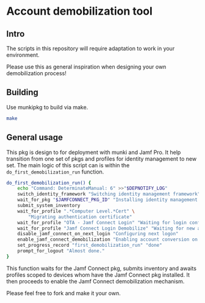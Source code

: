 # Account demobilization tool

## Intro

The scripts in this repository will require adaptation to work in your
environment.

Please use this as general inspiration when designing your own demobilization
process!

## Building

Use munkipkg to build via make.

```sh
make
```

## General usage

This pkg is design to for deployment with munki and Jamf Pro. It help transition
from one set of pkgs and profiles for identity management to new set. The main
logic of this script can is within the `do_first_demobilization_run` function.

```sh
do_first_demobilization_run() {
    echo "Command: DeterminateManual: 6" >>"$DEPNOTIFY_LOG"
    switch_identity_framework "Switching identity management framework"
    wait_for_pkg "$JAMFCONNECT_PKG_ID" "Installing identity management software"
    submit_system_inventory
    wait_for_profile ".*Computer Level.*Cert" \
        "Migrating authentication certificate"
    wait_for_profile "OTA - Jamf Connect Login" "Waiting for login configuration"
    wait_for_profile "Jamf Connect Login Demobilize" "Waiting for new account configuration"
    disable_jamf_connect_on_next_login "Configuring next logon"
    enable_jamf_connect_demobilization "Enabling account conversion on next logon"
    set_progress_record "first_demobilization_run" "done"
    prompt_for_logout "Almost done."
}
```

This function waits for the Jamf Connect pkg, submits inventory and awaits
profiles scoped to devices whom have the Jamf Connect pkg installed. It then
proceeds to enable the Jamf Connect demobilization mechanism.

Please feel free to fork and make it your own.
